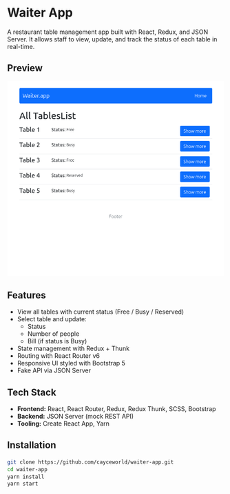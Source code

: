# Waiter App

A restaurant table management app built with React, Redux, and JSON Server. It allows staff to view, update, and track the status of each table in real-time.

## Preview

![App Screenshot](./public/screenshot.png) <!-- Замінити, якщо потрібно -->

## Features

- View all tables with current status (Free / Busy / Reserved)
- Select table and update:
  - Status
  - Number of people
  - Bill (if status is Busy)
- State management with Redux + Thunk
- Routing with React Router v6
- Responsive UI styled with Bootstrap 5
- Fake API via JSON Server

## Tech Stack

- **Frontend:** React, React Router, Redux, Redux Thunk, SCSS, Bootstrap
- **Backend:** JSON Server (mock REST API)
- **Tooling:** Create React App, Yarn

## Installation

```bash
git clone https://github.com/cayceworld/waiter-app.git
cd waiter-app
yarn install
yarn start

